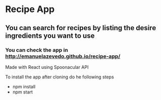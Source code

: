 # Recipe App

## You can search for recipes by listing the desire ingredients you want to use
### You can check the app in http://emanuelazevedo.github.io/recipe-app/ 

Made with React using Spoonacular API

To install the app after cloning do he following steps
- npm install
- npm start